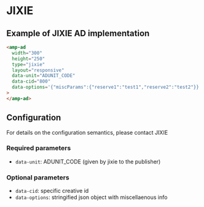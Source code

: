 # JIXIE

## Example of JIXIE AD implementation

```html
<amp-ad
  width="300"
  height="250"
  type="jixie"
  layout="responsive"
  data-unit="ADUNIT_CODE"
  data-cid="800"
  data-options='{"miscParams":{"reserve1":"test1","reserve2":"test2"}}'
>
</amp-ad>
```

## Configuration

For details on the configuration semantics, please contact JIXIE

### Required parameters

-   `data-unit`: ADUNIT_CODE (given by jixie to the publisher)

### Optional parameters

-   `data-cid`: specific creative id
-   `data-options`: stringified json object with miscellaenous info
